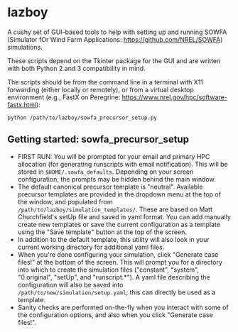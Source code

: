 # lazboy
A cushy set of GUI-based tools to help with setting up and running SOWFA
(Simulator fOr Wind Farm Applications: https://github.com/NREL/SOWFA)
simulations. 

These scripts depend on the Tkinter package for the GUI and are written with
both Python 2 and 3 compatibility in mind. 

The scripts should be from the command line in a terminal with X11 forwarding
(either locally or remotely), or from a virtual desktop environment (e.g.,
FastX on Peregrine: https://www.nrel.gov/hpc/software-fastx.html):
```
python /path/to/lazboy/sowfa_precursor_setup.py
```

## Getting started: sowfa_precursor_setup
* FIRST RUN: You will be prompted for your email and primary HPC allocation
(for generating runscripts with email notification). This will be stored in
`$HOME/.sowfa_defaults`. Depending on your screen configuration, the prompts
may be hidden behind the main window. 
* The default canonical precursor template is "neutral". Available precursor
templates are provided in the dropdown menu at the top of the window, and
populated from `/path/to/lazboy/simulation_templates/`. These are based on Matt
Churchfield's setUp file and saved in yaml format. You can add manually create
new templates or save the current configuration as a template using the "Save
template" button at the top of the screen.
* In addition to the default template, this utility will also look in your
current working directory for additional yaml files.
* When you're done configuring your simulation, click "Generate case files!" at
the bottom of the screen. This will prompt you for a directory into which to
create the simulation files ("constant", "system", "0.original", "setUp", and
"runscript.\*"). A yaml file describing the configuration will also be saved
into `/path/to/new/simulation/setup.yaml`; this can directly be used as a
template. 
* Sanity checks are performed on-the-fly when you interact with some of the
  configuration options, and also when you click "Generate case files!". 

